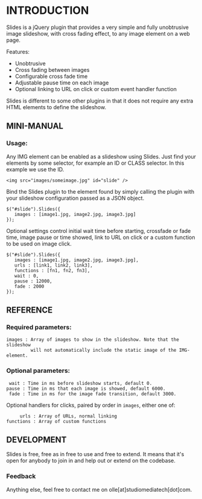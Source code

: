 INTRODUCTION
============

Slides is a jQuery plugin that provides a very simple and fully unobtrusive
image slideshow, with cross fading effect, to any image element on a web page.

Features:

 - Unobtrusive
 - Cross fading between images
 - Configurable cross fade time
 - Adjustable pause time on each image
 - Optional linking to URL on click or custom event handler function

Slides is different to some other plugins in that it does not require any
extra HTML elements to define the slideshow.

MINI-MANUAL
-----------

### Usage:

Any IMG element can be enabled as a slideshow using Slides. Just find your
elements by some selector, for example an ID or CLASS selector. In this
example we use the ID.

    <img src="images/someimage.jpg" id="slide" />

Bind the Slides plugin to the element found by simply calling the plugin with
your slideshow configuration passed as a JSON object.

    $("#slide").Slides({
       images : [image1.jpg, image2.jpg, image3.jpg]  
    });

Optional settings control initial wait time before starting, crossfade or fade
time, image pause or time showed, link to URL on click or a custom function to
be used on image click.

    $("#slide").Slides({
       images : [image1.jpg, image2.jpg, image3.jpg],
       urls : [link1, link2, link3],
       functions : [fn1, fn2, fn3],
       wait : 0,
       pause : 12000,
       fade : 2000
    });

REFERENCE
---------

### Required parameters:

    images : Array of images to show in the slideshow. Note that the slideshow
             will not automatically include the static image of the IMG-element.

### Optional parameters:

     wait : Time in ms before slideshow starts, default 0.
    pause : Time in ms that each image is showed, default 6000.
     fade : Time in ms for the image fade transition, default 3000.

Optional handlers for clicks, paired by order in `images`, either one of:

         urls : Array of URLs, normal linking
    functions : Array of custom functions

DEVELOPMENT
-----------

Slides is free, free as in free to use and free to extend. It means that it's
open for anybody to join in and help out or extend on the codebase.

### Feedback ###

Anything else, feel free to contact me on olle[at]studiomediatech[dot]com.
